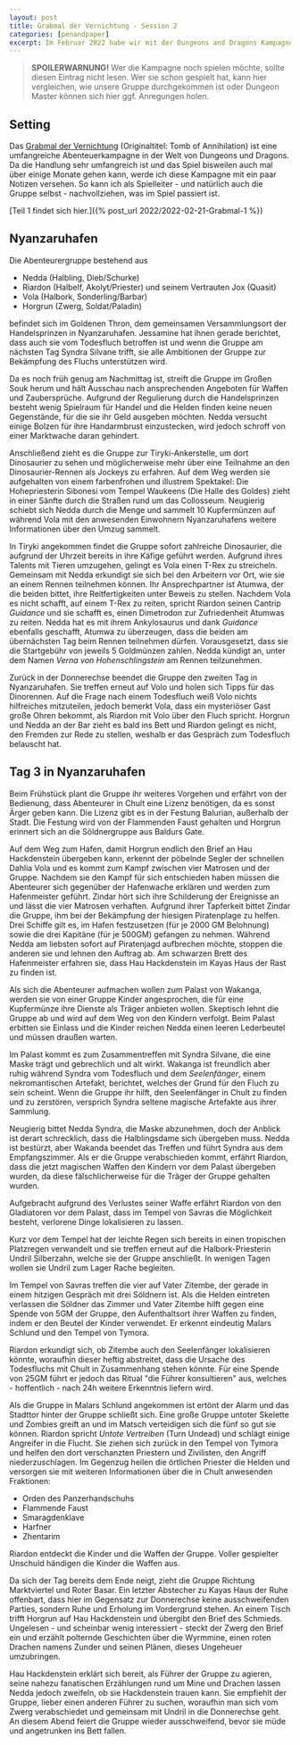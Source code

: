 ```yaml
---
layout: post
title: Grabmal der Vernichtung - Session 2
categories: [penandpaper]
excerpt: Im Februar 2022 habe wir mit der Dungeons and Dragons Kampagne Grabmal der Vernichtung angefangen. Dies ist der Spielbericht der zweiten Session.
---
```




> **SPOILERWARNUNG!** Wer die Kampagne noch spielen möchte, sollte diesen Eintrag nicht lesen. Wer sie schon gespielt hat, kann hier vergleichen, wie unsere Gruppe durchgekommen ist oder Dungeon Master können sich hier ggf. Anregungen holen.

## Setting

Das [Grabmal der Vernichtung](https://www.dnddeutsch.de/grabmal-der-vernichtung/) (Originaltitel: Tomb of Annihilation) ist eine umfangreiche Abenteuerkampagne in der Welt von Dungeons und Dragons. Da die Handlung sehr umfangreich ist und das Spiel bisweilen auch mal über einige Monate gehen kann, werde ich diese Kampagne mit ein paar Notizen versehen. So kann ich als Spielleiter - und natürlich auch die Gruppe selbst - nachvollziehen, was im Spiel passiert ist.

[Teil 1 findet sich hier.]({% post_url 2022/2022-02-21-Grabmal-1 %})

## Nyanzaruhafen

Die Abenteurergruppe bestehend aus

- Nedda (Halbling, Dieb/Schurke)
- Riardon (Halbelf, Akolyt/Priester) und seinem Vertrauten Jox (Quasit)
- Vola (Halbork, Sonderling/Barbar)
- Horgrun (Zwerg, Soldat/Paladin)

befindet sich im Goldenen Thron, dem gemeinsamen Versammlungsort der Handelsprinzen in Nyanzaruhafen. Jessamine hat ihnen gerade berichtet, dass auch sie vom Todesfluch betroffen ist und wenn die Gruppe am nächsten Tag Syndra Silvane trifft, sie alle Ambitionen der Gruppe zur Bekämpfung des Fluchs unterstützen wird.

Da es noch früh genug am Nachmittag ist, streift die Gruppe im Großen Souk herum und hält Ausschau nach ansprechenden Angeboten für Waffen und Zaubersprüche. Aufgrund der Regulierung durch die Handelsprinzen besteht wenig Spielraum für Handel und die Helden finden keine neuen Gegenstände, für die sie ihr Geld ausgeben möchten. Nedda versucht einige Bolzen für ihre Handarmbrust einzustecken, wird jedoch schroff von einer Marktwache daran gehindert.

Anschließend zieht es die Gruppe zur Tiryki-Ankerstelle, um dort Dinosaurier zu sehen und möglicherweise mehr über eine Teilnahme an den Dinosaurier-Rennen als Jockeys zu erfahren. Auf dem Weg werden sie aufgehalten von einem farbenfrohen und illustrem Spektakel: Die Hohepriesterin Sibonesi vom Tempel Waukeens (Die Halle des Goldes) zieht in einer Sänfte durch die Straßen rund um das Collosseum. Neugierig schiebt sich Nedda durch die Menge und sammelt 10 Kupfermünzen auf während Vola mit den anwesenden Einwohnern Nyanzaruhafens weitere Informationen über den Umzug sammelt.

In Tiryki angekommen findet die Gruppe sofort zahlreiche Dinosaurier, die aufgrund der Uhrzeit bereits in ihre Käfige geführt werden. Aufgrund ihres Talents mit Tieren umzugehen, gelingt es Vola einen T-Rex zu streicheln. Gemeinsam mit Nedda erkundigt sie sich bei den Arbeitern vor Ort, wie sie an einem Rennen teilnehmen können. Ihr Ansprechpartner ist Atumwa, der die beiden bittet, ihre Reitfertigkeiten unter Beweis zu stellen. Nachdem Vola es nicht schafft, auf einem T-Rex zu reiten, spricht Riardon seinen Cantrip _Guidance_ und sie schafft es, einen Dimetrodon zur Zufriedenheit Atumwas zu reiten. Nedda hat es mit ihrem Ankylosaurus und dank _Guidance_ ebenfalls geschafft, Atumwa zu überzeugen, dass die beiden am übernächsten Tag beim Rennen teilnehmen dürfen. Vorausgesetzt, dass sie die Startgebühr von jeweils 5 Goldmünzen zahlen. Nedda kündigt an, unter dem Namen _Verna von Hohenschlingstein_ am Rennen teilzunehmen.

Zurück in der Donnerechse beendet die Gruppe den zweiten Tag in Nyanzaruhafen. Sie treffen erneut auf Volo und holen sich Tipps für das Dinorennen. Auf die Frage nach einem Todesfluch weiß Volo nichts hilfreiches mitzuteilen, jedoch bemerkt Vola, dass ein mysteriöser Gast große Ohren bekommt, als Riardon mit Volo über den Fluch spricht. Horgrun und Nedda an der Bar zieht es bald ins Bett und Riardon gelingt es nicht, den Fremden zur Rede zu stellen, weshalb er das Gespräch zum Todesfluch belauscht hat.

## Tag 3 in Nyanzaruhafen

Beim Frühstück plant die Gruppe ihr weiteres Vorgehen und erfährt von der Bedienung, dass Abenteurer in Chult eine Lizenz benötigen, da es sonst Ärger geben kann. Die Lizenz gibt es in der Festung Balurian, außerhalb der Stadt. Die Festung wird von der Flammenden Faust gehalten und Horgrun erinnert sich an die Söldnergruppe aus Baldurs Gate.

Auf dem Weg zum Hafen, damit Horgrun endlich den Brief an Hau Hackdenstein übergeben kann, erkennt der pöbelnde Segler der schnellen Dahlia Vola und es kommt zum Kampf zwischen vier Matrosen und der Gruppe. Nachdem sie den Kampf für sich entschieden haben müssen die Abenteurer sich gegenüber der Hafenwache erklären und werden zum Hafenmeister geführt. Zindar hört sich ihre Schilderung der Ereignisse an und lässt die vier Matrosen verhaften. Aufgrund ihrer Tapferkeit bittet Zindar die Gruppe, ihm bei der Bekämpfung der hiesigen Piratenplage zu helfen. Drei Schiffe gilt es, im Hafen festzusetzen (für je 2000 GM Belohnung) sowie die drei Kapitäne (für je 500GM) gefangen zu nehmen. Während Nedda am liebsten sofort auf Piratenjagd aufbrechen möchte, stoppen die anderen sie und lehnen den Auftrag ab. Am schwarzen Brett des Hafenmeister erfahren sie, dass Hau Hackdenstein im Kayas Haus der Rast zu finden ist.

Als sich die Abenteurer aufmachen wollen zum Palast von Wakanga, werden sie von einer Gruppe Kinder angesprochen, die für eine Kupfermünze ihre Dienste als Träger anbieten wollen. Skeptisch lehnt die Gruppe ab und wird auf dem Weg von den Kindern verfolgt. Beim Palast erbitten sie Einlass und die Kinder reichen Nedda einen leeren Lederbeutel und müssen draußen warten.

Im Palast kommt es zum Zusammentreffen mit Syndra Silvane, die eine Maske trägt und gebrechlich und alt wirkt. Wakanga ist freundlich aber ruhig während Syndra vom Todesfluch und dem _Seelenfänger_, einem nekromantischen Artefakt, berichtet, welches der Grund für den Fluch zu sein scheint. Wenn die Gruppe ihr hilft, den Seelenfänger in Chult zu finden und zu zerstören, versprich Syndra seltene magische Artefakte aus ihrer Sammlung.

Neugierig bittet Nedda Syndra, die Maske abzunehmen, doch der Anblick ist derart schrecklich, dass die Halblingsdame sich übergeben muss. Nedda ist bestürzt, aber Wakanda beendet das Treffen und führt Syndra aus dem Empfangszimmer. Als er die Gruppe verabschieden kommt, erfährt Riardon, dass die jetzt magischen Waffen den Kindern vor dem Palast übergeben wurden, da diese fälschlicherweise für die Träger der Gruppe gehalten wurden.

Aufgebracht aufgrund des Verlustes seiner Waffe erfährt Riardon von den Gladiatoren vor dem Palast, dass im Tempel von Savras die Möglichkeit besteht, verlorene Dinge lokalisieren zu lassen.

Kurz vor dem Tempel hat der leichte Regen sich bereits in einen tropischen Platzregen verwandelt und sie treffen erneut auf die Halbork-Priesterin Undril Silberzahn, welche sie der Gruppe anschließt. In wenigen Tagen wollen sie Undril zum Lager Rache begleiten.

Im Tempel von Savras treffen die vier auf Vater Zitembe, der gerade in einem hitzigen Gespräch mit drei Söldnern ist. Als die Helden eintreten verlassen die Söldner das Zimmer und Vater Zitembe hilft gegen eine Spende von 5GM der Gruppe, den Aufenthaltsort ihrer Waffen zu finden, indem er den Beutel der Kinder verwendet. Er erkennt eindeutig Malars Schlund und den Tempel von Tymora.

Riardon erkundigt sich, ob Zitembe auch den Seelenfänger lokalisieren könnte, woraufhin dieser heftig abstreitet, dass die Ursache des Todesfluchs mit Chult in Zusammenhang stehen könnte. Für eine Spende von 25GM führt er jedoch das Ritual "die Führer konsultieren" aus, welches - hoffentlich - nach 24h weitere Erkenntnis liefern wird.

Als die Gruppe in Malars Schlund angekommen ist ertönt der Alarm und das Stadttor hinter der Gruppe schließt sich. Eine große Gruppe untoter Skelette und Zombies greift an und im Matsch verteidigen sich die fünf so gut sie können. Riardon spricht _Untote Vertreiben_ (Turn Undead) und schlägt einige Angreifer in die Flucht. Sie ziehen sich zurück in den Tempel von Tymora und helfen den dort verschanzten Priestern und Zivilisten, den Angriff niederzuschlagen. Im Gegenzug heilen die örtlichen Priester die Helden und versorgen sie mit weiteren Informationen über die in Chult anwesenden Fraktionen:

- Orden des Panzerhandschuhs
- Flammende Faust
- Smaragdenklave
- Harfner
- Zhentarim

Riardon entdeckt die Kinder und die Waffen der Gruppe. Voller gespielter Unschuld händigen die Kinder die Waffen aus.

Da sich der Tag bereits dem Ende neigt, zieht die Gruppe Richtung Marktviertel und Roter Basar. Ein letzter Abstecher zu Kayas Haus der Ruhe offenbart, dass hier im Gegensatz zur Donnerechse keine ausschweifenden Parties, sondern Ruhe und Erholung im Vordergrund stehen. An einem Tisch trifft Horgrun auf Hau Hackdenstein und übergibt den Brief des Schmieds. Ungelesen - und scheinbar wenig interessiert - steckt der Zwerg den Brief ein und erzählt polternde Geschichten über die Wyrmmine, einen roten Drachen namens Zunder und seinen Plänen, dieses Ungeheuer umzubringen.

Hau Hackdenstein erklärt sich bereit, als Führer der Gruppe zu agieren, seine nahezu fanatischen Erzählungen rund um Mine und Drachen lassen Nedda jedoch zweifeln, ob sie Hackdenstein trauen kann. Sie empfiehlt der Gruppe, lieber einen anderen Führer zu suchen, woraufhin man sich vom Zwerg verabschiedet und gemeinsam mit Undril in die Donnerechse geht.
An diesem Abend feiert die Gruppe wieder ausschweifend, bevor sie müde und angetrunken ins Bett fallen.
